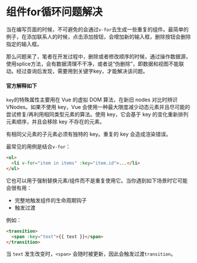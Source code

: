 # 组件for循环问题解决

当在编写页面的时候，不可避免的会通过`v-for`去生成一些重复的组件。最简单的例子，在添加联系人的时候，点击添加按钮，会增加新的输入框，删除按钮会删除指定的输入框。

那么问题来了，笔者在开发过程中，删除或者修改顺序的时候，通过操作数据源，使用splice方法，会有数据清理不干净，或者说“伪删除”，即数据和视图不能联动。经过查询后发现，需要用到关键字key，才能解决该问题。

#### 官方解释如下

`key`的特殊属性主要用在 Vue 的虚拟 DOM 算法，在新旧 nodes 对比时辨识 VNodes。如果不使用 key，Vue 会使用一种最大限度减少动态元素并且尽可能的尝试修复/再利用相同类型元素的算法。使用 key，它会基于 key 的变化重新排列元素顺序，并且会移除 key 不存在的元素。

有相同父元素的子元素必须有独特的 key。重复的 key 会造成渲染错误。

最常见的用例是结合`v-for`：

```html
<ul>
  <li v-for="item in items" :key="item.id">...</li>
</ul>
```

它也可以用于强制替换元素/组件而不是重复使用它。当你遇到如下场景时它可能会很有用：

* 完整地触发组件的生命周期钩子
* 触发过渡

例如：

```html
<transition>
  <span :key="text">{{ text }}</span>
</transition>
```

当 `text` 发生改变时，`<span>` 会随时被更新，因此会触发过渡`transition`。


